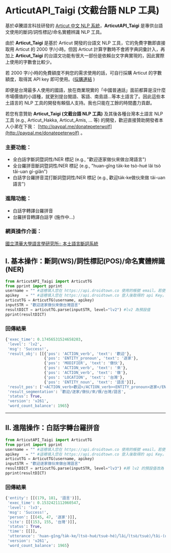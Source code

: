 # ArticutAPI_Taigi (文截台語 NLP 工具)

基於卓騰語言科技研發的 <u>Articut 中文 NLP 系統</u>，**ArticutAPI_Taigi** 是專供台語文使用的斷詞/詞性標記/命名實體辨識 NLP 工具。

由於 **Articut_Taigi** 是基於 Articut 開發的台語文 NLP 工具，它的免費字數即直接取用 Articut 的 2000 字/小時。但因 Articut 計算字數時不會將字典詞彙計入，再加上 **Articut_Taigi** 的台語文功能有很大一部份是依賴台文字典實現的，因此實際上使用的字數會比較少。

若 2000 字/小時的免費額度不夠您的需求使用的話，可自行採購 Articut 的字數額度，取得其 API key 即可使用。([採購連結](https://api.droidtown.co/product/) )

即便是台灣最多人使用的國語，放在商業現實的「中國普通話」面前都算是沒什麼市場價值的小語種，就更別提台閩語、客語、南島語…等本土語言了。因此這些本土語言的 NLP 工具的開發有賴個人支持。我也只能在工餘的時間盡力貢獻。

若您有意贊助 **Articut_Taigi (文截台語 NLP  工具)** 及其後各種台灣本土語言 NLP 工具 (e.g., Articut_Hakka, Articut_Amis, ... 等) 的開發，歡迎直接贊助開發者本人小弟在下我： [http://paypal.me/donatepeterwolf](http://paypal.me/donatepeterwolf) 。

### 主要功能：
- 全白話字斷詞暨詞性/NER 標記  (e.g., "歡迎逐家做伙來做台灣語言")
- 全台羅拼音斷詞暨詞性/NER 標記 (e.g., "huan-gîng ta̍k-ke tsò-hué lâi tsò tâi-uan gí-giân")
- 白話字台羅拼音混打斷詞暨詞性/NER 標記 (e.g., 歡迎ta̍k-ke做伙來做 tâi-uan 語言")

### 進階功能：
- 白話字轉譯台羅拼音
- 台羅拼音轉譯白話字 (施作中…)

### 網頁操作介面：
[國立清華大學語言學研究所:: 本土語言斷詞系統](https://taiwan-lingu.ist/segmentation/)


## I. 基本操作：斷詞(WS)/詞性標記(POS)/命名實體辨識(NER)

```python
from ArticutAPI_Taigi import ArticutTG
from pprint import pprint
username = "" #這裡填入您在 https://api.droidtown.co 使用的帳號 email。若使用空字串，則預設使用每小時 2000 字的公用額度。
apikey   = "" #這裡填入您在 https://api.droidtown.co 登入後取得的 api Key。若使用空字串，則預設使用每小時 2000 字的公用額度。
articutTG = ArticutTG(username, apikey)
inputSTR = "歡迎逐家做伙來做台灣語言"
resultDICT = articutTG.parse(inputSTR, level="lv2") #lv2 為預設值
pprint(resultDICT)
```

### 回傳結果
```python
{'exec_time': 0.17456531524658203,
 'level': 'lv2',
 'msg': 'Success!',
 'result_obj': [[{'pos': 'ACTION_verb', 'text': '歡迎'},
                 {'pos': 'ENTITY_pronoun', 'text': '逐家'},
                 {'pos': 'MODIFIER', 'text': '做伙'},
                 {'pos': 'ACTION_verb', 'text': '來'},
                 {'pos': 'ACTION_verb', 'text': '做'},
                 {'pos': 'LOCATION', 'text': '台灣'},
                 {'pos': 'ENTITY_noun', 'text': '語言'}]],
 'result_pos': ['<ACTION_verb>歡迎</ACTION_verb><ENTITY_pronoun>逐家</ENTITY_pronoun><MODIFIER>做伙</MODIFIER><ACTION_verb>來</ACTION_verb><ACTION_verb>做</ACTION_verb><LOCATION>台灣</LOCATION><ENTITY_noun>語言</ENTITY_noun>'],
 'result_segmentation': '歡迎/逐家/做伙/來/做/台灣/語言',
 'status': True,
 'version': 'v261',
 'word_count_balance': 1965}

```
---
## II. 進階操作：白話字轉台羅拼音
```python
from ArticutAPI_Taigi import ArticutTG
from pprint import pprint
username = "" #這裡填入您在 https://api.droidtown.co 使用的帳號 email。若使用空字串，則預設使用每小時 2000 字的公用額度。
apikey   = "" #這裡填入您在 https://api.droidtown.co 登入後取得的 api Key。若使用空字串，則預設使用每小時 2000 字的公用額度。
articutTG = ArticutTG(username, apikey)
inputSTR = "歡迎逐家做伙來做台灣語言"
resultDICT = articutTG.parse(inputSTR, level="lv3") #將 lv2 的預設值改為 lv3
pprint(resultDICT)
```
### 回傳結果
```python
{'entity': [[(179, 181, '語言')]],
 'exec_time': 0.1532421112060547,
 'level': 'lv3',
 'msg': 'Success!',
 'person': [[(45, 47, '逐家')]],
 'site': [[(153, 155, '台灣')]],
 'status': True,
 'time': [[]],
 'utterance': 'huan-gîng╱ta̍k-ke╱(tsò-hué/tsuè-hé)╱lâi╱(tsò/tsuè)╱tâi-(uan/uân)╱(gí-giân/gú-giân)',
 'version': 'v261',
 'word_count_balance': 1965}
```
